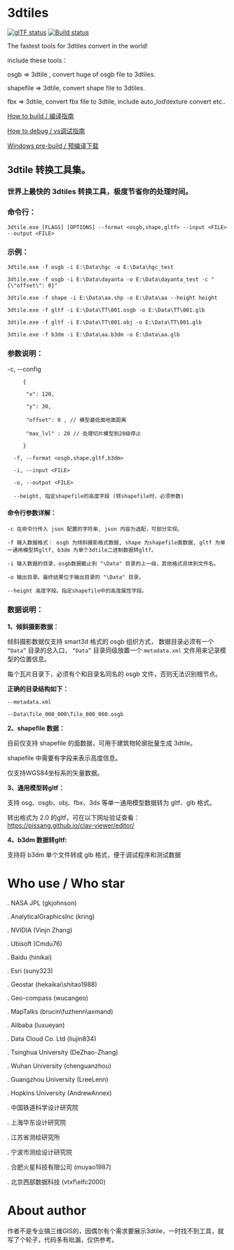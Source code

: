 # 3dtiles

[![glTF status](https://img.shields.io/badge/glTF-2%2E0-green.svg?style=flat)](https://github.com/KhronosGroup/glTF)
[![Build status](https://ci.appveyor.com/api/projects/status/lyhf989tnt9jhi9y?svg=true)](https://ci.appveyor.com/project/fanvanzh/3dtiles)

The fastest tools for 3dtiles convert in the world!

include these tools：

osgb => 3dtile , convert huge of osgb file to 3dtiles.

shapefile => 3dtile,  convert shape file to 3dtiles.

fbx => 3dtile, convert fbx file to 3dtile, include auto_lod\texture convert etc..

[How to build / 编译指南](https://github.com/fanvanzh/3dtiles/wiki/How-to-build)

[How to debug / vs调试指南](https://github.com/fanvanzh/3dtiles/wiki/How-to-debug)

[Windows pre-build / 预编译下载](https://ci.appveyor.com/api/projects/fanvanzh/3dtiles/artifacts/3dtiles.zip?branch=master)

## 3dtile 转换工具集。
### 世界上最快的 3dtiles 转换工具，极度节省你的处理时间。

### 命令行： 
	3dtile.exe [FLAGS] [OPTIONS] --format <osgb,shape,gltf> --input <FILE> --output <FILE>

### 示例：
	3dtile.exe -f osgb -i E:\Data\hgc -o E:\Data\hgc_test
	
	3dtile.exe -f osgb -i E:\Data\dayanta -o E:\Data\dayanta_test -c "{\"offset\": 0}"
	
	3dtile.exe -f shape -i E:\Data\aa.shp -o E:\Data\aa --height height

	3dtile.exe -f gltf -i E:\Data\TT\001.osgb -o E:\Data\TT\001.glb
	
	3dtile.exe -f gltf -i E:\Data\TT\001.obj -o E:\Data\TT\001.glb

	3dtile.exe -f b3dm -i E:\Data\aa.b3dm -o E:\Data\aa.glb

### 参数说明：

  -c, --config <config>      
```
     {
	
      "x": 120,
      
      "y": 30,
      
      "offset": 0 , // 模型最低面地面距离
      
      "max_lvl" : 20 // 处理切片模型到20级停止
      
     }
```
```			     
  -f, --format <osgb,shape,gltf,b3dm> 
  
  -i, --input <FILE> 
	
  -o, --output <FILE> 
  
  --height, 指定shapefile的高度字段 (转shapefile时，必须参数)

```
#### 命令行参数详解：
```
-c 在命令行传入 json 配置的字符串, json 内容为选配，可部分实现。

-f 输入数据格式： osgb 为倾斜摄影格式数据, shape 为shapefile面数据, gltf 为单一通用模型转gltf, b3dm 为单个3dtile二进制数据转gltf。

-i 输入数据的目录，osgb数据截止到 "\Data" 目录的上一级，其他格式具体到文件名。

-o 输出目录。最终结果位于输出目录的 "\Data" 目录。

--height 高度字段。指定shapefile中的高度属性字段。
```
### 数据说明：

**1、倾斜摄影数据：**

倾斜摄影数据仅支持 smart3d 格式的 osgb 组织方式， 数据目录必须有一个 `“Data”` 目录的总入口， `“Data”` 目录同级放置一个 `metadata.xml` 文件用来记录模型的位置信息。

每个瓦片目录下，必须有个和目录名同名的 osgb 文件，否则无法识别根节点。

**正确的目录结构如下：**

```
--metadata.xml

--Data\Tile_000_000\Tile_000_000.osgb

```


**2、shapefile 数据：**

目前仅支持 shapefile 的面数据，可用于建筑物轮廓批量生成 3dtile。

shapefile 中需要有字段来表示高度信息。

仅支持WGS84坐标系的矢量数据。


**3、通用模型转gltf：**

支持 osg、osgb、obj、fbx、3ds 等单一通用模型数据转为 gltf、glb 格式。

转出格式为 2.0 的gltf，可在以下网址验证查看： https://pissang.github.io/clay-viewer/editor/

**4、b3dm 数据转gltf:**

支持将 b3dm 单个文件转成 glb 格式，便于调试程序和测试数据


# Who use / Who star
. NASA JPL (gkjohnson)

. AnalyticalGraphicsInc (kring)

. NVIDIA (Vinjn Zhang)

. Ubisoft (Cmdu76)

. Baidu (hinikai)

. Esri (suny323)

. Geostar (hekaikai\shitao1988)

. Geo-compass (wucangeo)

. MapTalks (brucin\fuzhenn\axmand)

. Alibaba (luxueyan)

. Data Cloud Co. Ltd (liujin834)

. Tsinghua University (DeZhao-Zhang)

. Wuhan University (chenguanzhou)

. Guangzhou University (LreeLenn)

. Hopkins University (AndrewAnnex)

. 中国铁道科学设计研究院

. 上海华东设计研究院

. 江苏省测绘研究所

. 宁波市测绘设计研究院

. 合肥火星科技有限公司 (muyao1987)

. 北京西部数据科技 (vtxf\elfc2000)

# About author

作者不是专业搞三维GIS的，因偶尔有个需求要展示3dtile，一时找不到工具，就写了个轮子，代码多有纰漏，仅供参考。
